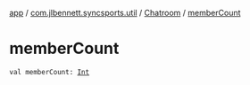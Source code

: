 [app](../../index.md) / [com.jlbennett.syncsports.util](../index.md) / [Chatroom](index.md) / [memberCount](./member-count.md)

# memberCount

`val memberCount: `[`Int`](https://kotlinlang.org/api/latest/jvm/stdlib/kotlin/-int/index.html)